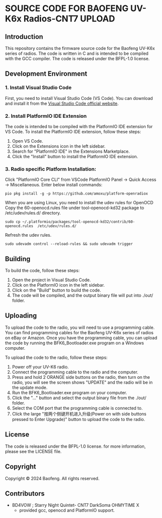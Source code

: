 # SOURCE CODE FOR BAOFENG UV-K6x Radios-CNT7 UPLOAD
## Introduction

This repository contains the firmware source code for the Baofeng UV-K6x series of radios. The code is written in C and is intended to be compiled with the GCC compiler. The code is released under the BFPL-1.0 license.

## Development Environment

### 1. Install Visual Studio Code
First, you need to install Visual Studio Code (VS Code). You can download and install it from the [Visual Studio Code official website](https://code.visualstudio.com/).

### 2. Install PlatformIO IDE Extension
The code is intended to be compiled with the PlatformIO IDE extension for VS Code. To install the PlatformIO IDE extension, follow these steps:
1. Open VS Code.
2. Click on the Extensions icon in the left sidebar.
3. Search for "PlatformIO IDE" in the Extensions Marketplace.
4. Click the "Install" button to install the PlatformIO IDE extension.

### 3. Radio specific Platform Installation:
Click "PlatformIO Core CLI" from VSCode PlatformIO Panel -> Quick Access -> Miscellaneous.
Enter below install commands:
```
pio pkg install -g -p https://github.com/amoxu/platform-openradiox
```

When you are using Linux, you need to install the udev rules for OpenOCD
Copy the 60-openocd.rules file under tool-openocd-kd32 package to /etc/udev/rules.d/ directory.
```
sudo cp ~/.platformio/packages/tool-openocd-kd32/contrib/60-openocd.rules  /etc/udev/rules.d/
```
Refresh the udev rules.
```
sudo udevadm control --reload-rules && sudo udevadm trigger
```

## Building

To build the code, follow these steps:
1. Open the project in Visual Studio Code.
2. Click on the PlatformIO icon in the left sidebar.
3. Click on the "Build" button to build the code.
4. The code will be compiled, and the output binary file will put into ./out/ folder.

## Uploading

To upload the code to the radio, you will need to use a programming cable. You can find programming cables for the Baofeng UV-K6x series of radios on eBay or Amazon. Once you have the programming cable, you can upload the code by running the BFK6_Bootloader.exe program on a Windows computer.

To upload the code to the radio, follow these steps:
1. Power off your UV-K6 radio.
2. Connect the programming cable to the radio and the computer.
3. Press and hold 2 ORANGE side buttons on the radio, then turn on the radio, you will see the screen shows "UPDATE" and the radio will be in the update mode.
4. Run the BFK6_Bootloader.exe program on your computer.
5. Click the "..." button and select the output binary file from the ./out/ folder.
6. Select the COM port that the programming cable is connected to.
6. Click the large "按两个侧键开机进入升级(Power on with side buttons pressed to Enter Upgrade)" button to upload the code to the radio.

## License

The code is released under the BFPL-1.0 license. for more information, please see the LICENSE file.

## Copyright
Copyright © 2024 Baofeng. All rights reserved.

## Contributors
- BD4VOW ;  Starry Night Quintet- CNT7 DarkSoma OHMYTIME  X 
    - provided gcc, openocd and PlatformIO support.
